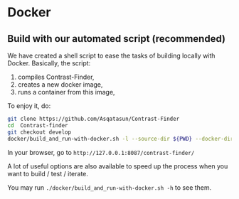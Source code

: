 # Docker

## Build with our automated script (recommended)

We have created a shell script to ease the tasks of building locally with Docker. Basically, the script:

1. compiles Contrast-Finder,
1. creates a new docker image,
1. runs a container from this image,

To enjoy it, do:
```bash
git clone https://github.com/Asqatasun/Contrast-Finder
cd  Contrast-finder
git checkout develop
docker/build_and_run-with-docker.sh -l --source-dir ${PWD} --docker-dir docker/SNAPSHOT-local
```
In your browser, go to
`http://127.0.0.1:8087/contrast-finder/`

A lot of useful options are also available to speed up the process 
when you want to build / test / iterate.
 
You may run `./docker/build_and_run-with-docker.sh -h` to see them.

